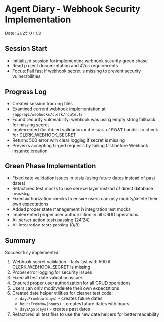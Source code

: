 # Agent Diary - Webhook Security Implementation
Date: 2025-01-09

## Session Start
- Initialized session for implementing webhook security green phase
- Read project documentation and 42cc requirements
- Focus: Fail fast if webhook secret is missing to prevent security vulnerabilities

## Progress Log
- Created session tracking files
- Examined current webhook implementation at `/app/api/webhooks/clerk/route.ts`
- Found security vulnerability: webhook was using empty string fallback for missing secret
- Implemented fix: Added validation at the start of POST handler to check for CLERK_WEBHOOK_SECRET
- Returns 500 error with clear logging if secret is missing
- Prevents accepting forged requests by failing fast before Webhook instance creation

## Green Phase Implementation
- Fixed date validation issues in tests (using future dates instead of past dates)
- Refactored test mocks to use service layer instead of direct database mocking
- Fixed authorization checks to ensure users can only modify/delete their own expectations
- Added proper state management in integration test mocks
- Implemented proper user authorization in all CRUD operations
- All server action tests passing (24/24)
- All integration tests passing (8/8)

## Summary
Successfully implemented:
1. Webhook secret validation - fails fast with 500 if CLERK_WEBHOOK_SECRET is missing
2. Proper error logging for security issues
3. Fixed all test date validation issues
4. Ensured proper user authorization for all CRUD operations
5. Users can only modify/delete their own expectations
6. Created date helper utilities for cleaner test code:
   - `daysFromNow(days)` - creates future dates
   - `hoursFromNow(hours)` - creates future dates with hours
   - `daysAgo(days)` - creates past dates
7. Refactored all test files to use the new date helpers for better readability